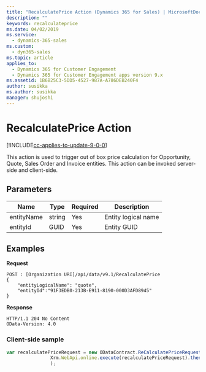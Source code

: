 ```yaml
---
title: "RecalculatePrice Action (Dynamics 365 for Sales) | MicrosoftDocs"
description: ""
keywords: recalculateprice
ms.date: 04/02/2019
ms.service:
  - dynamics-365-sales
ms.custom:
  - dyn365-sales
ms.topic: article
applies_to:
  - Dynamics 365 for Customer Engagement
  - Dynamics 365 for Customer Engagement apps version 9.x
ms.assetid: 1B6B25C3-5DD5-4527-987A-A786DEB240F4
author: susikka
ms.author: susikka
manager: shujoshi
---
```


# RecalculatePrice Action

[!INCLUDE[cc-applies-to-update-9-0-0](../includes/cc_applies_to_update_9_0_0.md)]

This action is used to trigger out of box price calculation for Opportunity, Quote, Sales Order and Invoice entities. This action can be invoked server-side and client-side.

## Parameters

|Name|Type|Required|Description|
|----|----|----|----|
|entityName|string|Yes|Entity logical name|
|entityId|GUID|Yes|Entity GUID|

## Examples

**Request**

```HTTP
POST : [Organization URI]/api/data/v9.1/RecalculatePrice
{
    "entityLogicalName": "quote",
    "entityId":"91F3EDB0-213B-E911-8190-000D3AFD8945"
}
```

**Response**

```
HTTP/1.1 204 No Content
OData-Version: 4.0
```

### Client-side sample

```JavaScript
var recalculatePriceRequest = new ODataContract.ReCalculatePriceRequest({guid: ClientUtility.Guid.create(Xrm.Page.data.entity.getId())}, Xrm.Page.data.entity.getEntityName());
                Xrm.WebApi.online.execute(recalculatePriceRequest).then(() => {
                );
```

